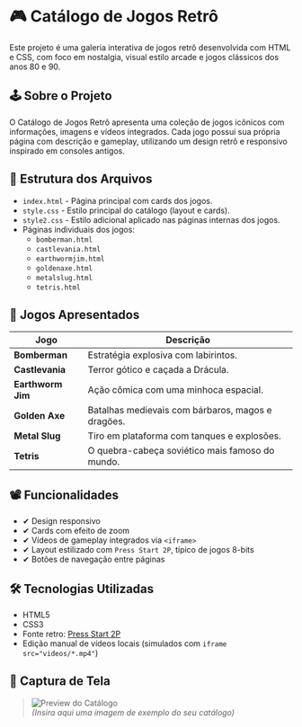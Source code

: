 # 🎮 Catálogo de Jogos Retrô

Este projeto é uma galeria interativa de jogos retrô desenvolvida com HTML e CSS, com foco em nostalgia, visual estilo arcade e jogos clássicos dos anos 80 e 90.

## 🕹️ Sobre o Projeto

O Catálogo de Jogos Retrô apresenta uma coleção de jogos icônicos com informações, imagens e vídeos integrados. Cada jogo possui sua própria página com descrição e gameplay, utilizando um design retrô e responsivo inspirado em consoles antigos.

## 📁 Estrutura dos Arquivos

- `index.html` - Página principal com cards dos jogos.
- `style.css` - Estilo principal do catálogo (layout e cards).
- `style2.css` - Estilo adicional aplicado nas páginas internas dos jogos.
- Páginas individuais dos jogos:
  - `bomberman.html`
  - `castlevania.html`
  - `earthwormjim.html`
  - `goldenaxe.html`
  - `metalslug.html`
  - `tetris.html`

## 🧩 Jogos Apresentados

| Jogo             | Descrição                                                                 |
|------------------|---------------------------------------------------------------------------|
| **Bomberman**     | Estratégia explosiva com labirintos.                                     |
| **Castlevania**   | Terror gótico e caçada a Drácula.                                        |
| **Earthworm Jim** | Ação cômica com uma minhoca espacial.                                    |
| **Golden Axe**    | Batalhas medievais com bárbaros, magos e dragões.                        |
| **Metal Slug**    | Tiro em plataforma com tanques e explosões.                              |
| **Tetris**        | O quebra-cabeça soviético mais famoso do mundo.                          |

## 📽️ Funcionalidades

- ✔ Design responsivo
- ✔ Cards com efeito de zoom
- ✔ Vídeos de gameplay integrados via `<iframe>`
- ✔ Layout estilizado com `Press Start 2P`, típico de jogos 8-bits
- ✔ Botões de navegação entre páginas

## 🛠️ Tecnologias Utilizadas

- HTML5
- CSS3
- Fonte retro: [Press Start 2P](https://fonts.google.com/specimen/Press+Start+2P)
- Edição manual de vídeos locais (simulados com `iframe src="videos/*.mp4"`)

## 📸 Captura de Tela

> ![Preview do Catálogo](exemplo-preview.png)  
*(Insira aqui uma imagem de exemplo do seu catálogo)*

